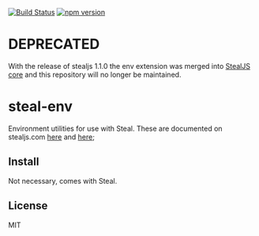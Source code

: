 [![Build Status](https://travis-ci.org/stealjs/steal-env.svg?branch=master)](https://travis-ci.org/stealjs/steal-env)
[![npm version](https://badge.fury.io/js/steal-env.svg)](http://badge.fury.io/js/steal-env)

# DEPRECATED
With the release of stealjs 1.1.0 the env extension was merged into [StealJS core](https://github.com/stealjs/steal/pull/1023) and this repository will no longer be maintained.

# steal-env

Environment utilities for use with Steal. These are documented on stealjs.com [here](http://stealjs.com/docs/System.isEnv.html) and [here](http://stealjs.com/docs/System.isPlatform.html);

## Install

Not necessary, comes with Steal.

## License

MIT
